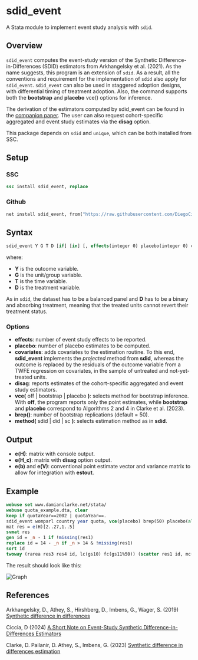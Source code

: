 # sdid_event

A Stata module to implement event study analysis with `sdid`.

## Overview

`sdid_event` computes the event-study version of the Synthetic Difference-in-Differences (SDID) estimators from Arkhangelsky et al. (2021). As the name suggests, this program is an extension of `sdid`. As a result, all the conventions and requirement for the implementation of `sdid` also apply for `sdid_event`. `sdid_event` can also be used in staggered adoption designs, with differential timing of treatment adoption. Also, the command supports both the **bootstrap** and **placebo** vce() options for inference.

The derivation of the estimators computed by sdid_event can be found in the [companion paper](https://arxiv.org/abs/2407.09565).
The user can also request cohort-specific aggregated and event study estimates via the **disag** option.

This package depends on `sdid` and `unique`, which can be both installed from SSC.

## Setup

### SSC

```stata
ssc install sdid_event, replace
```

### Github

```stata
net install sdid_event, from("https://raw.githubusercontent.com/DiegoCiccia/sdid/main/sdid_event") replace
```

## Syntax

```stata
sdid_event Y G T D [if] [in] [, effects(integer 0) placebo(integer 0) covariates(varlist) disag vce(string) brep(integer 50)]
```

where:
+ **Y** is the outcome variable.
+ **G** is the unit/group variable.
+ **T** is the time variable.
+ **D** is the treatment variable.

As in `sdid`, the dataset has to be a balanced panel and **D** has to be a binary and absorbing treatment, meaning that the treated units cannot revert their treatment status.

### Options
+ **effects**: number of event study effects to be reported.
+ **placebo**: number of placebo estimates to be computed.
+ **covariates**: adds covariates to the estimation routine. To this end, **sdid_event** implements the *projected* method from **sdid**, whereas the outcome is replaced by the residuals of the outcome variable from a TWFE regression on covariates, in the 
sample of untreated and not-yet-treated units.
+ **disag**: reports estimates of the cohort-specific aggregated and event study estimators.
+ **vce(** off | bootstrap | placebo **)**: selects method for bootstrap inference. With **off**, the program reports only the point estimates, while **bootstrap** and **placebo** correspond to Algorithms 2 and 4 in Clarke et al. (2023).
+ **brep()**: number of bootstrap replications (default = 50).
+ **method(** sdid | did | sc **)**: selects estimation method as in **sdid**.

## Output

+ **e(H)**: matrix with console output.
+ **e(H_c)**: matrix with **disag** option output.
+ **e(b)** and **e(V)**: conventional point estimate vector and variance matrix to allow for integration with **estout**.

## Example

```stata
webuse set www.damianclarke.net/stata/
webuse quota_example.dta, clear
keep if quotaYear==2002 | quotaYear==.
sdid_event womparl country year quota, vce(placebo) brep(50) placebo(all)
mat res = e(H)[2..27,1..5]
svmat res
gen id = _n - 1 if !missing(res1)
replace id = 14 - _n if _n > 14 & !missing(res1)
sort id
twoway (rarea res3 res4 id, lc(gs10) fc(gs11%50)) (scatter res1 id, mc(blue) ms(d)), legend(off) title(sdid_event) xtitle(Relative time to treatment change) ytitle(Women in Parliament) yline(0, lc(red) lp(-)) xline(0, lc(black) lp(solid))
```

The result should look like this:

![Graph](https://github.com/user-attachments/assets/4a417ca3-9c86-45d5-80aa-ec82364a9f63)

## References 

Arkhangelsky, D., Athey, S., Hirshberg, D., Imbens, G., Wager, S. (2019) [Synthetic difference in differences](https://www.nber.org/papers/w25532)

Ciccia, D (2024) [A Short Note on Event-Study Synthetic Difference-in-Differences Estimators](https://arxiv.org/abs/2407.09565)

Clarke, D. Pailanir, D. Athey, S., Imbens, G. (2023) [Synthetic difference in differences estimation](https://arxiv.org/abs/2301.11859)

